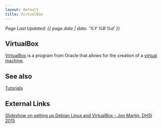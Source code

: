 ```yaml
---
layout: default
title: VirtualBox
---
```

_Page Last Updated: {{ page.date | date: '%Y %B %d' }}_
<br>

## VirtualBox

[VirtualBox](https://www.virtualbox.org/) is a program from Oracle that allows for the creation of a [virtual machine](https://en.wikipedia.org/wiki/Virtual_machine).

See also
--------

[Tutorials](/tutorials/Tutorials-and-Setup-Guides/)

External Links
--------------

[Slideshow on setting up Debian Linux and VirtualBox - Jon Martin, DHSI 2015](http://prezi.com/l6znv2squxxu/)
